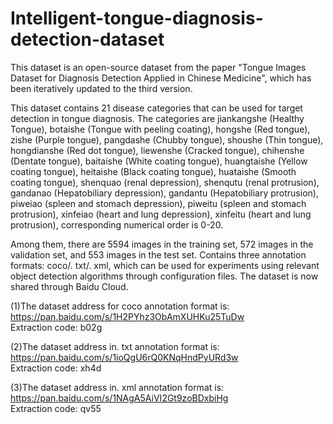 # Intelligent-tongue-diagnosis-detection-dataset
This dataset is an open-source dataset from the paper "Tongue Images Dataset for Diagnosis Detection Applied in Chinese Medicine", which has been iteratively updated to the third version.

This dataset contains 21 disease categories that can be used for target detection in tongue diagnosis. The categories are jiankangshe (Healthy Tongue), botaishe (Tongue with peeling coating), hongshe (Red tongue), zishe (Purple tongue), pangdashe (Chubby tongue), shoushe (Thin tongue), hongdianshe (Red dot tongue), liewenshe (Cracked tongue), chihenshe (Dentate tongue), baitaishe (White coating tongue), huangtaishe (Yellow coating tongue), heitaishe (Black coating tongue), huataishe (Smooth coating tongue), shenquao (renal depression), shenqutu (renal protrusion), gandanao (Hepatobiliary depression), gandantu (Hepatobiliary protrusion), piweiao (spleen and stomach depression), piweitu (spleen and stomach protrusion), xinfeiao (heart and lung depression), xinfeitu (heart and lung protrusion), corresponding numerical order is 0-20.

Among them, there are 5594 images in the training set, 572 images in the validation set, and 553 images in the test set. Contains three annotation formats: coco/. txt/. xml, which can be used for experiments using relevant object detection algorithms through configuration files. The dataset is now shared through Baidu Cloud.

(1)The dataset address for coco annotation format is: https://pan.baidu.com/s/1H2PYhz3ObAmXUHKu25TuDw  
    Extraction code: b02g
    
(2)The dataset address in. txt annotation format is: https://pan.baidu.com/s/1ioQgU6rQ0KNqHndPyURd3w  
    Extraction code: xh4d
    
(3)The dataset address in. xml annotation format is: https://pan.baidu.com/s/1NAgA5AiVI2Gt9zoBDxbiHg  
    Extraction code: qv55
